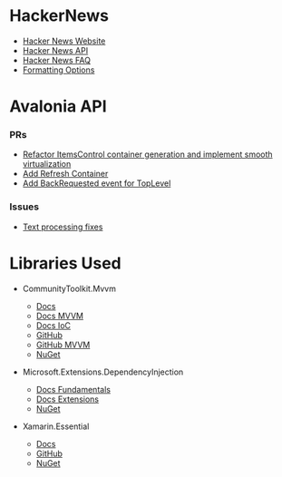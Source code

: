 # HackerNews

- [Hacker News Website](https://news.ycombinator.com/news)
- [Hacker News API](https://github.com/HackerNews/API)
- [Hacker News FAQ](https://news.ycombinator.com/newsfaq.html)
- [Formatting Options](https://news.ycombinator.com/formatdoc)

# Avalonia API

### PRs

- [Refactor ItemsControl container generation and implement smooth virtualization](https://github.com/AvaloniaUI/Avalonia/pull/9677)
- [Add Refresh Container](https://github.com/AvaloniaUI/Avalonia/pull/9437)
- [Add BackRequested event for TopLevel](https://github.com/AvaloniaUI/Avalonia/pull/9856)

### Issues

- [Text processing fixes](https://github.com/AvaloniaUI/Avalonia/pull/10009)

# Libraries Used

- CommunityToolkit.Mvvm
  - [Docs](https://learn.microsoft.com/en-us/dotnet/communitytoolkit)
  - [Docs MVVM](https://learn.microsoft.com/en-us/dotnet/communitytoolkit/mvvm/)
  - [Docs IoC](https://learn.microsoft.com/en-us/dotnet/communitytoolkit/mvvm/ioc)
  - [GitHub](https://github.com/CommunityToolkit/dotnet)
  - [GitHub MVVM](https://github.com/CommunityToolkit/MVVM-Samples)
  - [NuGet](https://www.nuget.org/packages/CommunityToolkit.Mvvm)

- Microsoft.Extensions.DependencyInjection
  - [Docs Fundamentals](https://learn.microsoft.com/en-us/aspnet/core/fundamentals/dependency-injection?view=aspnetcore-7.0)
  - [Docs Extensions](https://learn.microsoft.com/en-us/dotnet/core/extensions/dependency-injection)
  - [NuGet](https://www.nuget.org/packages/Microsoft.Extensions.DependencyInjection)

- Xamarin.Essential
  - [Docs](https://learn.microsoft.com/pl-pl/xamarin/essentials/)
  - [GitHub](https://github.com/xamarin/Essentials)
  - [NuGet](https://www.nuget.org/packages/Xamarin.Essentials)
  

